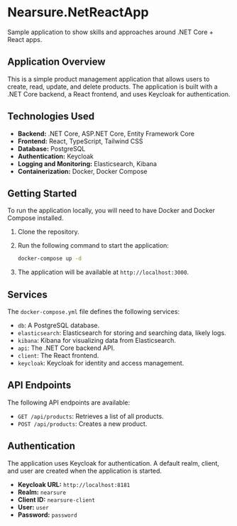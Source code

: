 # Nearsure.NetReactApp

Sample application to show skills and approaches around .NET Core + React apps.

## Application Overview

This is a simple product management application that allows users to create, read, update, and delete products. The application is built with a .NET Core backend, a React frontend, and uses Keycloak for authentication.

## Technologies Used

*   **Backend:** .NET Core, ASP.NET Core, Entity Framework Core
*   **Frontend:** React, TypeScript, Tailwind CSS
*   **Database:** PostgreSQL
*   **Authentication:** Keycloak
*   **Logging and Monitoring:** Elasticsearch, Kibana
*   **Containerization:** Docker, Docker Compose

## Getting Started

To run the application locally, you will need to have Docker and Docker Compose installed.

1.  Clone the repository.
2.  Run the following command to start the application:

    ```bash
    docker-compose up -d
    ```

3.  The application will be available at `http://localhost:3000`.

## Services

The `docker-compose.yml` file defines the following services:

*   `db`: A PostgreSQL database.
*   `elasticsearch`: Elasticsearch for storing and searching data, likely logs.
*   `kibana`: Kibana for visualizing data from Elasticsearch.
*   `api`: The .NET Core backend API.
*   `client`: The React frontend.
*   `keycloak`: Keycloak for identity and access management.

## API Endpoints

The following API endpoints are available:

*   `GET /api/products`: Retrieves a list of all products.
*   `POST /api/products`: Creates a new product.

## Authentication

The application uses Keycloak for authentication. A default realm, client, and user are created when the application is started.

*   **Keycloak URL:** `http://localhost:8181`
*   **Realm:** `nearsure`
*   **Client ID:** `nearsure-client`
*   **User:** `user`
*   **Password:** `password`